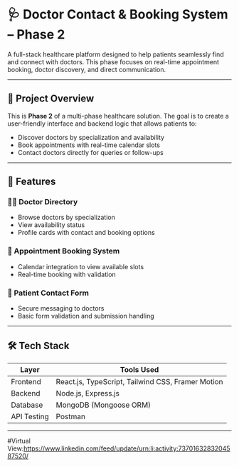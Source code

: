 # 🩺 Doctor Contact & Booking System – Phase 2

A full-stack healthcare platform designed to help patients seamlessly find and connect with doctors. This phase focuses on real-time appointment booking, doctor discovery, and direct communication.

---

## 📌 Project Overview

This is **Phase 2** of a multi-phase healthcare solution. The goal is to create a user-friendly interface and backend logic that allows patients to:

- Discover doctors by specialization and availability
- Book appointments with real-time calendar slots
- Contact doctors directly for queries or follow-ups

---

## 🚀 Features

### 👨‍⚕️ Doctor Directory
- Browse doctors by specialization
- View availability status
- Profile cards with contact and booking options

### 📅 Appointment Booking System
- Calendar integration to view available slots
- Real-time booking with validation


### 📝 Patient Contact Form
- Secure messaging to doctors
- Basic form validation and submission handling

---

## 🛠️ Tech Stack

| Layer        | Tools Used                                      |
|--------------|--------------------------------------------------|
| Frontend     | React.js, TypeScript, Tailwind CSS, Framer Motion |
| Backend      | Node.js, Express.js                              |
| Database     | MongoDB (Mongoose ORM)                           |
| API Testing  | Postman                                          |


---

#Virtual View:https://www.linkedin.com/feed/update/urn:li:activity:7370163283204587520/
